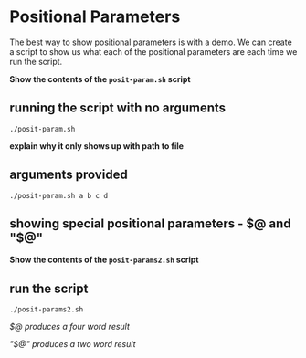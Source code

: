 # Positional Parameters

The best way to show positional parameters is with a demo. We can create a script to show us what each of the positional parameters are each time we run the script. 

**Show the contents of the `posit-param.sh` script**

## running the script with no arguments

```
./posit-param.sh
```

**explain why it only shows up with path to file**

## arguments provided 

```
./posit-param.sh a b c d
```

## showing special positional parameters - $@ and "$@"

**Show the contents of the `posit-params2.sh` script**

## run the script

```
./posit-params2.sh
```

*$@ produces a four word result*

*"$@" produces a two word result*